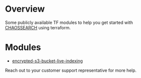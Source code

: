 # Overview

Some publicly available TF modules to help you get started with
[CHAOSSEARCH](https://chaossearch.io/) using terraform.

# Modules
* [encrypted-s3-bucket-live-indexing](./encrypted-s3-bucket-live-indexing)

Reach out to your customer support representative for more help.

